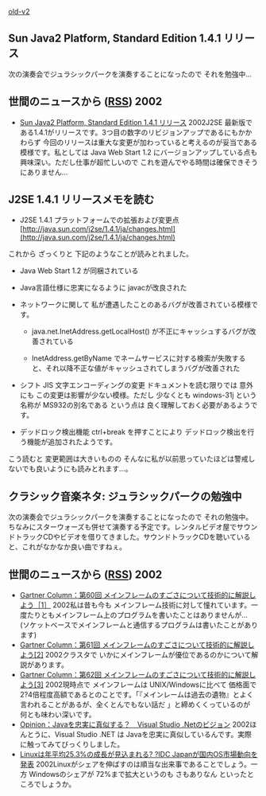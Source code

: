 [old-v2](ig020918-orig.html)

## Sun Java2 Platform, Standard Edition 1.4.1 リリース

次の演奏会でジュラシックパークを演奏することになったので それを勉強中…


## 世間のニュースから ([RSS](ig020918-release.xml)) 2002


* [Sun Java2 Platform, Standard Edition 1.4.1 リリース](http://java.sun.com/j2se/1.4.1/ja/index.html)  2002J2SE 最新版である1.4.1がリリースです。3つ目の数字のリビジョンアップであるにもかかわらず 今回のリリースは重大な変更が加わっていると考えるのが妥当である模様です。私としては Java Web Start 1.2 にバージョンアップしている点も興味深い。ただし仕事が超忙しいので これを遊んでやる時間は確保できそうにありません…

## J2SE 1.4.1 リリースメモを読む


* J2SE 1.4.1 プラットフォームでの拡張および変更点
  [http://java.sun.com/j2se/1.4.1/ja/changes.html](http://java.sun.com/j2se/1.4.1/ja/changes.html)

これから ざっくりと 下記のようなことが読みとれました。


* Java Web Start 1.2 が同梱されている
  
* Java言語仕様に忠実になるように javacが改良された
  
* ネットワークに関して 私が遭遇したことのあるバグが改善されている模様です。
  

  * java.net.InetAddress.getLocalHost() が不正にキャッシュするバグが改善されている
    
  * InetAddress.getByName でネームサービスに対する検索が失敗すると、それ以降不正な値がキャッシュされてしまうバグが改善された
  

  
* シフト JIS 文字エンコーディングの変更
  ドキュメントを読む限りでは 意外にも この変更は影響が少ない模様。ただし
  少なくとも windows-31j という名称が MS932の別名である という点は 良く理解しておく必要があるようです。
  
* デッドロック検出機能
  ctrl+break を押すことにより デッドロック検出を行う機能が追加されたようです。

こう読むと 変更範囲は大きいものの そんなに私が以前思っていたほどは警戒しないでも良いようにも読みとれます…。

## クラシック音楽ネタ: ジュラシックパークの勉強中

次の演奏会でジュラシックパークを演奏することになったので それの勉強中。ちなみにスターウォーズも併せて演奏する予定です。レンタルビデオ屋でサウンドトラックCDやビデオを借りてきました。サウンドトラックCDを聴いていると、これがなかなか良い曲ですねぇ。

## 世間のニュースから ([RSS](ig020918-news.xml)) 2002


* [Gartner Column：第60回 メインフレームのすごさについて技術的に解説しよう［1］](http://www.zdnet.co.jp/enterprise/0208/26/op_01.html)  2002私は昔も今も メインフレーム技術に対して憧れています。一度たりともメインフレーム上のプログラムを書いたことはありませんが… (ソケットベースでメインフレームと通信するプログラムは書いたことがあります)
* [Gartner Column：第61回 メインフレームのすごさについて技術的に解説しよう[2]](http://www.zdnet.co.jp/enterprise/0209/02/op_01.html)  2002クラスタで いかにメインフレームが優位であるのかについて解説があります。
* [Gartner Column：第62回 メインフレームのすごさについて技術的に解説しよう[3]](http://www.zdnet.co.jp/enterprise/0209/11/op_01.html)  2002現時点で メインフレームは UNIX/Windowsに比べて 価格面で2?4倍程度高額であるとのことです。「『メインレームは過去の遺物』とよく言われることがあるが、全くとんでもない話だ 」と締めくくっているのが 何とも味わい深いです。
* [Opinion：Javaを忠実に真似する？　Visual Studio .Netのビジョン](http://www.zdnet.co.jp/enterprise/0209/17/op_02.html)  2002ほんとうに、Visual Studio .NET は Javaを忠実に真似しているんです。実際に触ってみてびっくりしました。
* [Linuxは年平均25.3%の成長が見込まれる? ?IDC Japanが国内OS市場動向を発表](http://linux.ascii24.com/linux/news/today/2002/09/13/638619-000.html)  2002Linuxがシェアを伸ばすのは順当な出来事であることでしょう。一方 Windowsのシェアが 72%まで拡大というのも さもありなん といったところでしょうか。